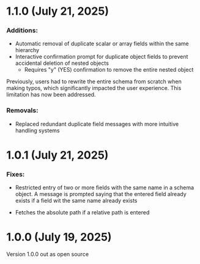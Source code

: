 # 1.1.0 (July 21, 2025)

### Additions:
- Automatic removal of duplicate scalar or array fields within the same hierarchy
- Interactive confirmation prompt for duplicate object fields to prevent accidental deletion of nested objects
  - Requires "y" (YES) confirmation to remove the entire nested object

Previously, users had to rewrite the entire schema from scratch when making typos, which significantly impacted the user experience. This limitation has now been addressed.

### Removals:
- Replaced redundant duplicate field messages with more intuitive handling systems

# 1.0.1 (July 21, 2025)

### Fixes:
- Restricted entry of two or more fields with the same name in a schema object. A message is prompted saying that the entered field already exists if a field wit the same name already exists

- Fetches the absolute path if a relative path is entered

# 1.0.0 (July 19, 2025)

Version 1.0.0 out as open source
